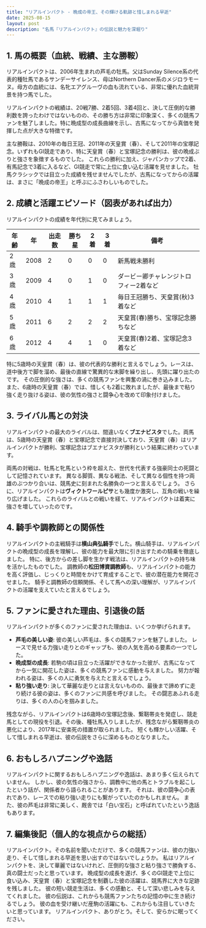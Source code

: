 ```yaml
---
title: "リアルインパクト - 晩成の帝王、その輝ける軌跡と惜しまれる早逝"
date: 2025-08-15
layout: post
description: "名馬『リアルインパクト』の伝説と魅力を深堀り"
---
```


## 1. 馬の概要（血統、戦績、主な勝鞍）

リアルインパクトは、2006年生まれの芦毛の牡馬。父はSunday Silence系の代表的種牡馬であるサンデーサイレンス、母はNorthern Dancer系のメジロラモーヌ。母方の血統には、名牝エアグルーヴの血も流れている、非常に優れた血統背景を持つ馬でした。  

リアルインパクトの戦績は、20戦7勝、2着5回、3着4回と、決して圧倒的な勝利数を誇ったわけではないものの、その勝ち方は非常に印象深く、多くの競馬ファンを魅了しました。特に晩成型の成長曲線を示し、古馬になってから真価を発揮した点が大きな特徴です。

主な勝鞍は、2010年の毎日王冠、2011年の天皇賞（春）、そして2011年の宝塚記念。いずれもGI競走であり、特に天皇賞（春）と宝塚記念の勝利は、彼の晩成ぶりと強さを象徴するものでした。  これらの勝利に加え、ジャパンカップで2着、有馬記念で3着に入るなど、GI競走で常に上位に食い込む活躍を見せました。  牡馬クラシックでは目立った成績を残せませんでしたが、古馬になってからの活躍は、まさに「晩成の帝王」と呼ぶにふさわしいものでした。


## 2. 成績と活躍エピソード（図表があれば出力）

リアルインパクトの成績を年代別に見てみましょう。

| 年齢 | 年 | 出走数 | 勝ち星 | 2着 | 3着 | 備考 |
|---|---|---|---|---|---|---|
| 2歳 | 2008 | 2 | 0 | 0 | 0 | 新馬戦未勝利 |
| 3歳 | 2009 | 4 | 0 | 1 | 0 | ダービー卿チャレンジトロフィー2着など |
| 4歳 | 2010 | 4 | 1 | 1 | 1 | 毎日王冠勝ち、天皇賞(秋)3着など |
| 5歳 | 2011 | 6 | 2 | 2 | 2 | 天皇賞(春)勝ち、宝塚記念勝ちなど |
| 6歳 | 2012 | 4 | 4 | 1 | 0 |  天皇賞(春)2着、宝塚記念3着など |


特に5歳時の天皇賞（春）は、彼の代表的な勝利と言えるでしょう。レースは、道中後方で脚を溜め、最後の直線で驚異的な末脚を繰り出し、先頭に躍り出たのです。  その圧倒的な強さは、多くの競馬ファンを興奮の渦に巻き込みました。  また、6歳時の天皇賞（春）では、惜しくも2着に敗れましたが、最後まで粘り強く走り抜ける姿は、彼の気性の強さと闘争心を改めて印象付けました。


## 3. ライバル馬との対決

リアルインパクトの最大のライバルは、間違いなく**ブエナビスタ**でした。両馬は、5歳時の天皇賞（春）と宝塚記念で直接対決しており、天皇賞（春）はリアルインパクトが勝利、宝塚記念はブエナビスタが勝利という結果に終わっています。

両馬の対戦は、牡馬と牝馬という枠を超えた、世代を代表する強豪同士の死闘として記憶されています。  異なる脚質、異なる戦法、そして異なる個性を持つ両雄のぶつかり合いは、競馬史に刻まれた名勝負の一つと言えるでしょう。  さらに、リアルインパクトは**ヴィクトワールピサ**とも幾度か激突し、互角の戦いを繰り広げました。  これらのライバルとの戦いを経て、リアルインパクトは着実に強さを増していったのです。


## 4. 騎手や調教師との関係性

リアルインパクトの主戦騎手は**横山典弘騎手**でした。横山騎手は、リアルインパクトの晩成型の成長を理解し、彼の能力を最大限に引き出すための騎乗を徹底しました。  特に、後方からの差し脚を生かす戦法は、リアルインパクトの持ち味を活かしたものでした。  調教師の**松田博資調教師**も、リアルインパクトの能力を高く評価し、じっくりと時間をかけて育成することで、彼の潜在能力を開花させました。  騎手と調教師の信頼関係、そして馬への深い理解が、リアルインパクトの活躍を支えていたと言えるでしょう。


## 5. ファンに愛された理由、引退後の話

リアルインパクトが多くのファンに愛された理由は、いくつか挙げられます。

* **芦毛の美しい姿**:  彼の美しい芦毛は、多くの競馬ファンを魅了しました。  レースで見せる力強い走りとのギャップも、彼の人気を高める要素の一つでした。
* **晩成型の成長**:  若駒の頃は目立った活躍ができなかった彼が、古馬になってから一気に開花した姿は、多くの競馬ファンに感動を与えました。  努力が報われる姿は、多くの人に勇気を与えたと言えるでしょう。
* **粘り強い走り**:  決して華麗な走りとは言えないものの、最後まで諦めずに走り続ける彼の姿は、多くのファンに共感を呼びました。  その闘志あふれる走りは、多くの人の心を掴みました。

残念ながら、リアルインパクトは6歳時の宝塚記念後、繋靭帯炎を発症し、競走馬としての現役を引退。その後、種牡馬入りしましたが、残念ながら繋靭帯炎の悪化により、2017年に安楽死の措置が取られました。  短くも輝かしい活躍、そして惜しまれる早逝は、彼の伝説をさらに深めるものとなりました。


## 6. おもしろハプニングや逸話

リアルインパクトに関するおもしろハプニングや逸話は、あまり多く伝えられていません。  しかし、彼の気性の強さから、調教中に他の馬とトラブルを起こしたという話が、関係者から語られることがあります。  それは、彼の闘争心の表れであり、レースでの粘り強い走りにも繋がっていたのかもしれません。  また、彼の芦毛は非常に美しく、厩舎では「白い宝石」と呼ばれていたという逸話もあります。


## 7. 編集後記（個人的な視点からの総括）

リアルインパクト。その名前を聞いただけで、多くの競馬ファンは、彼の力強い走り、そして惜しまれる早逝を思い出すのではないでしょうか。  私はリアルインパクトを、決して華麗ではないけれど、圧倒的な強さと粘り強さで勝負する、真の闘士だったと思っています。  晩成型の成長を遂げ、多くのGI競走で上位に食い込み、天皇賞（春）と宝塚記念を制覇した彼の活躍は、競馬界に大きな足跡を残しました。  彼の短い競走生活は、多くの感動と、そして深い悲しみを与えてくれました。  彼の伝説は、これからも競馬ファンたちの記憶の中に生き続けるでしょう。  彼の血を受け継いだ産駒の活躍にも、これからも注目していきたいと思っています。  リアルインパクト、ありがとう。そして、安らかに眠ってください。
